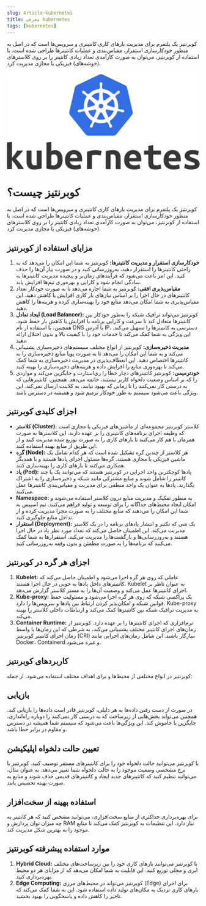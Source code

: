 ```yaml
---
slug: Article-kubernetes
title: معرفی kubernetes
tags: [kubernetes]
---
```

کوبرنتیز یک پلتفرم برای مدیریت بارهای کاری کانتینری و سرویس‌ها است که در اصل به منظور خودکارسازی استقرار، مقیاس‌بندی و عملیات کانتینرها طراحی شده است. با استفاده از کوبرنتیز، می‌توان به صورت کارآمدی تعداد زیادی کانتینر را بر روی کلاسترهای (خوشه‌های) فیزیکی یا مجازی مدیریت کرد.

![New Release Banner](./kuber.png)
<!--truncate-->
# کوبرنتیز چیست؟
کوبرنتیز یک پلتفرم برای مدیریت بارهای کاری کانتینری و سرویس‌ها است که در اصل به منظور خودکارسازی استقرار، مقیاس‌بندی و عملیات کانتینرها طراحی شده است. با استفاده از کوبرنتیز، می‌توان به صورت کارآمدی تعداد زیادی کانتینر را بر روی کلاسترهای (خوشه‌های) فیزیکی یا مجازی مدیریت کرد.

## مزایای استفاده از کوبرنتیز
1. **خودکارسازی استقرار و مدیریت کانتینرها:** کوبرنتیز به شما این امکان را می‌دهد که به راحتی کانتینرها را استقرار دهید، به‌روزرسانی کنید و در صورت نیاز آن‌ها را حذف کنید. این امر باعث می‌شود که فرآیندهای زمان‌بر و پیچیده مدیریت کانتینرها به سادگی انجام شود و کارایی و بهره‌وری تیم‌ها افزایش یابد.
2. **مقیاس‌پذیری افقی:** کوبرنتیز به شما اجازه می‌دهد تا به صورت خودکار تعداد کانتینرهای در حال اجرا را بر اساس نیازهای بار کاری افزایش یا کاهش دهید. این مقیاس‌پذیری به شما امکان می‌دهد منابع خود را بهینه‌سازی کرده و هزینه‌ها را کاهش دهید.
3. **ایجاد تعادل (Load Balancer):**
کوبرنتیز می‌تواند ترافیک شبکه را به‌طور خودکار بین کانتینرها متعادل کند تا سرعت و کارایی برنامه با افزایش یا کاهش بار حفظ شود. همچنین، با استفاده از نام DNS یا آدرس IP، دسترسی به کانتینرها را تسهیل می‌کند. این ویژگی به شما کمک می‌کند تا خدمات خود را با کیفیت بالا و بدون اختلال ارائه دهید.
4. **مدیریت ذخیره‌سازی:**
 کوبرنتیز از انواع مختلف سیستم‌های ذخیره‌سازی پشتیبانی می‌کند و به شما این امکان را می‌دهد تا به صورت پویا منابع ذخیره‌سازی را به کانتینرها اختصاص دهید. این انعطاف‌پذیری در مدیریت ذخیره‌سازی به شما کمک می‌کند تا بهره‌وری منابع را افزایش داده و هزینه‌های ذخیره‌سازی را بهینه کنید.
5. **خودترمیمی:**
کوبرنتیز کانتینرهای دچار خطا را ری‌استارت و جایگزین می‌کند و مواردی را که بر اساس وضعیت دلخواه کاربر نیستند، خاتمه می‌دهد. همچنین، کانتینرهایی که به درستی کار نمی‌کنند را تا زمانی که بهبود نیابند، به کلاینت ارسال نمی‌کند. این ویژگی باعث می‌شود سیستم به طور خودکار ترمیم شود و همیشه در دسترس باشد.

## اجزای کلیدی کوبرنتیز
- **کلاستر (Cluster):** کلاستر کوبرنتیز مجموعه‌ای از ماشین‌های فیزیکی یا مجازی است که وظیفه اجرای برنامه‌های کانتینری را بر عهده دارند. این کلاسترها به صورت همزمان با هم کار می‌کنند تا بارهای کاری را به صورت توزیع شده مدیریت کنند و از این طریق از منابع بهینه استفاده کنند.
- **گره (Node):** هر کلاستر از چندین گره تشکیل شده است که هر کدام شامل یک ماشین فیزیکی یا مجازی هستند. گره‌ها مسئول اجرای پادها هستند و با همدیگر همکاری می‌کنند تا بارهای کاری را بهینه‌سازی کنند.
- **پاد (Pod):** پادها کوچکترین واحد اجرایی در کوبرنتیز هستند که می‌توانند یک یا چند کانتینر را شامل شوند و منابع مشترکی مانند شبکه و ذخیره‌سازی را به اشتراک بگذارند. پادها به عنوان یک واحد منطقی برای مدیریت و مقیاس‌بندی کانتینرها عمل می‌کنند.
- **Namespace:** به منظور تفکیک و مدیریت منابع درون کلاستر استفاده می‌شوند و امکان ایجاد محیط‌های جداگانه را برای توسعه و تولید فراهم می‌کنند.  نیم اسپیس به شما این امکان را می‌دهند که منابع مختلف را به صورت مجزا مدیریت کرده و از تداخل منابع جلوگیری کنید.
- **استقرار (Deployment):** یک شی که تکثیر و انتشار پادهای برنامه را در یک کلاستر مدیریت می‌کند. این اطمینان حاصل می‌کند که تعداد مورد نظر پاد در حال اجرا هستند و به‌روزرسانی‌ها و بازگشت‌ها را مدیریت می‌کند. استقرارها به شما کمک می‌کنند که برنامه‌ها را به صورت مطمئن و بدون وقفه به‌روزرسانی کنید.

## اجزای هر گره در کوبرنتیز
1. **Kubelet:** عاملی که روی هر گره اجرا می‌شود و اطمینان حاصل می‌کند که کانتینرهای داخل پادها به خوبی در حال اجرا هستند. Kubelet به عنوان ناظر بر اجرای کانتینرها عمل می‌کند و وضعیت آن‌ها را به مستر کلاستر گزارش می‌دهد.
2. **Kube-proxy:** یک پراکسی شبکه که روی هر گره اجرا می‌شود و مسئولیت حفظ قوانین شبکه و امکان‌پذیر کردن ارتباط بین پادها و سرویس‌ها را دارد. Kube-proxy به مدیریت ترافیک شبکه بین کانتینرها کمک می‌کند و ارتباطات داخلی کلاستر را بهینه می‌کند.
3. **Container Runtime:** نرم‌افزاری که اجرای کانتینرها را بر عهده دارد. کوبرنتیز از زمان‌های اجرای کانتینر مختلف پشتیبانی می‌کند، به شرطی که این زمان‌ها با واسط زمان اجرای کانتینر کوبرنتیز (CRI) سازگار باشند. این شامل زمان‌های اجرایی مانند Docker، Containerd و غیره می‌شود.

## کاربردهای کوبرنتیز
کوبرنتیز در انواع مختلفی از محیط‌ها و برای اهداف مختلف استفاده می‌شود، از جمله:
## **بازیابی**
در صورت از دست رفتن داده‌ها به هر دلیلی، کوبرنتیز قادر است داده‌ها را بازیابی کند. همچنین می‌تواند بخش‌هایی از زیرساخت که به درستی کار نمی‌کنند را دوباره راه‌اندازی، جایگزین یا خاموش کند. این ویژگی‌ها باعث می‌شود که سیستم شما همیشه در دسترس و مقاوم در برابر خطا باشد.
## تعیین حالت دلخواه اپلیکیشن
با کوبرنتیز می‌توانید حالت دلخواه خود را برای کانتینرهای مستقر توصیف کنید. کوبرنتیز با نرخ مشخصی وضعیت موجود را به حالت دلخواه شما تغییر می‌دهد. به عنوان مثال، می‌توانید تنظیم کنید که کانتینرهای جدید ایجاد و کانتینرهای قدیمی حذف شوند و منابع به صورت بهینه تخصیص یابند.
## استفاده بهینه از سخت‌افزار
برای بهره‌برداری حداکثری از منابع سخت‌افزاری، می‌توانید مشخص کنید که هر کانتینر به چه میزان توان پردازش و RAM نیاز دارد. این تنظیمات به کوبرنتیز کمک می‌کند تا منابع موجود را به بهترین شکل مدیریت کند.

## موارد استفاده پیشرفته کوبرنتیز
1. **Hybrid Cloud:** با کوبرنتیز می‌توانید بارهای کاری خود را بین زیرساخت‌های مختلف ابری و محلی توزیع کنید. این قابلیت به شما امکان می‌دهد که از مزایای هر دو محیط بهره‌برداری کنید.
2. **Edge Computing:** کوبرنتیز می‌تواند در محیط‌های مرزی (Edge) برای اجرای بارهای کاری نزدیک به مکان‌های تولید داده استفاده شود. این به شما کمک می‌کند که تاخیر را کاهش داده و پاسخگویی را بهبود بخشید.

